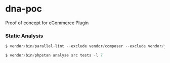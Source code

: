 # dna-poc
Proof of concept for eCommerce Plugin

### Static Analysis

```php
$ vendor/bin/parallel-lint --exclude vendor/composer --exclude vendor/jakub-onderka .
```

```php
$ vendor/bin/phpstan analyse src tests -l 7
```